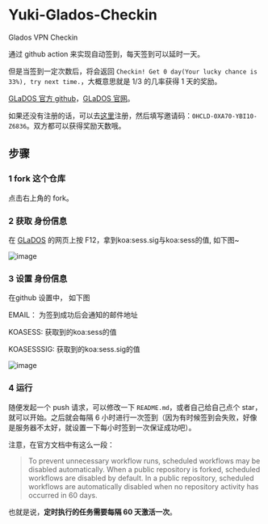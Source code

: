 # Yuki-Glados-Checkin
Glados VPN Checkin

通过 github action 来实现自动签到，每天签到可以延时一天。

但是当签到一定次数后，将会返回 `Checkin! Get 0 day(Your lucky chance is 33%), try next time.`，大概意思就是 1/3 的几率获得 1 天的奖励。

[GLaDOS 官方 github](https://github.com/glados-network/GLaDOS)，[GLaDOS 官网](https://glados.rocks/)。

如果还没有注册的话，可以去[这里](https://glados.rocks/register)注册，然后填写邀请码：`0HCLD-0XA70-YBI10-Z6836`。双方都可以获得奖励天数哦。

## 步骤

### 1 fork 这个仓库

点击右上角的 fork。

### 2 获取 身份信息

在 [GLaDOS](https://glados.rocks/console/checkin) 的网页上按 F12，拿到koa:sess.sig与koa:sess的值, 如下图~

![image](https://user-images.githubusercontent.com/53206696/212589322-9c374fbe-1aff-4598-9743-e3703bc1538b.png)

### 3 设置 身份信息

在github 设置中， 如下图

EMAIL： 为签到成功后会通知的邮件地址

KOASESS: 获取到的koa:sess的值

KOASESSSIG: 获取到的koa:sess.sig的值 

![image](https://user-images.githubusercontent.com/53206696/212588583-0ba7d00a-4b06-4b59-9a2a-6ba7605acbf1.png)

### 4 运行 

随便发起一个 push 请求，可以修改一下 `README.md`，或者自己给自己点个 star，就可以开始。之后就会每隔 6 小时进行一次签到（因为有时候签到会失败，好像是服务器不太好，就设置一下每小时签到一次保证成功吧）。

注意，在官方文档中有这么一段：

> To prevent unnecessary workflow runs, scheduled workflows may be disabled automatically. When a public repository is forked, scheduled workflows are disabled by default. In a public repository, scheduled workflows are automatically disabled when no repository activity has occurred in 60 days.

也就是说，**定时执行的任务需要每隔 60 天激活一次**。
